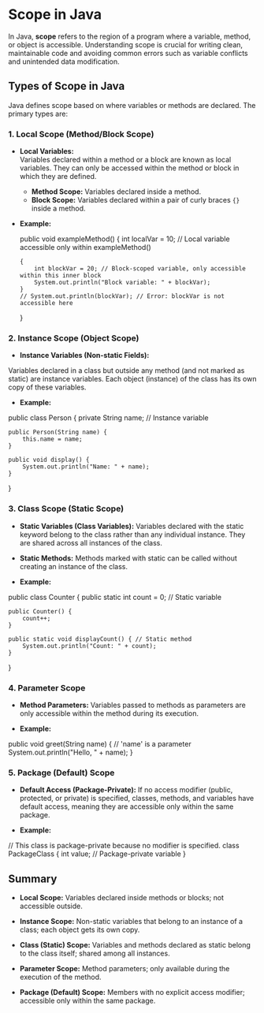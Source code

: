 # Scope in Java

In Java, **scope** refers to the region of a program where a variable, method, or object is accessible. Understanding scope is crucial for writing clean, maintainable code and avoiding common errors such as variable conflicts and unintended data modification.

## Types of Scope in Java

Java defines scope based on where variables or methods are declared. The primary types are:

### 1. Local Scope (Method/Block Scope)

- **Local Variables:**  
  Variables declared within a method or a block are known as local variables. They can only be accessed within the method or block in which they are defined.
  - **Method Scope:** Variables declared inside a method.
  - **Block Scope:** Variables declared within a pair of curly braces `{}` inside a method.
  
- **Example:**

  <!-- ```java -->
  public void exampleMethod() {
      int localVar = 10; // Local variable accessible only within exampleMethod()

      {
          int blockVar = 20; // Block-scoped variable, only accessible within this inner block
          System.out.println("Block variable: " + blockVar);
      }
      // System.out.println(blockVar); // Error: blockVar is not accessible here
  }


### 2. Instance Scope (Object Scope)

- **Instance Variables (Non-static Fields):** 

Variables declared in a class but outside any method (and not marked as static) are instance variables. Each object (instance) of the class has its own copy of these variables.

- **Example:**
<!-- ```java -->
public class Person {
    private String name; // Instance variable

    public Person(String name) {
        this.name = name;
    }
    
    public void display() {
        System.out.println("Name: " + name);
    }
}

### 3. Class Scope (Static Scope)
- **Static Variables (Class Variables):** 
Variables declared with the static keyword belong to the class rather than any individual instance. They are shared across all instances of the class.

- **Static Methods:**
Methods marked with static can be called without creating an instance of the class.

- **Example:**
<!-- ```java -->
public class Counter {
    public static int count = 0; // Static variable

    public Counter() {
        count++;
    }

    public static void displayCount() { // Static method
        System.out.println("Count: " + count);
    }
}

### 4. Parameter Scope

- **Method Parameters:**
Variables passed to methods as parameters are only accessible within the method during its execution.

- **Example:**
<!-- ```java -->
public void greet(String name) { // 'name' is a parameter
    System.out.println("Hello, " + name);
}

### 5. Package (Default) Scope

- **Default Access (Package-Private):**
If no access modifier (public, protected, or private) is specified, classes, methods, and variables have default access, meaning they are accessible only within the same package.

- **Example:**
<!-- ```java -->
// This class is package-private because no modifier is specified.
class PackageClass {
    int value; // Package-private variable
}

## Summary

- **Local Scope:**
Variables declared inside methods or blocks; not accessible outside.

- **Instance Scope:**
Non-static variables that belong to an instance of a class; each object gets its own copy.

- **Class (Static) Scope:**
Variables and methods declared as static belong to the class itself; shared among all instances.

- **Parameter Scope:**
Method parameters; only available during the execution of the method.

- **Package (Default) Scope:**
Members with no explicit access modifier; accessible only within the same package.
